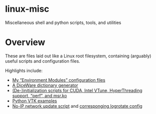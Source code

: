 linux-misc
==========

Miscellaneous shell and python scripts, tools, and utilities


Overview
========

These are files laid out like a Linux root filesystem, containing (arguably) useful scripts and configuration files.

Highlights include:

  * [My “Environment Modules” configuration files](usr/local/Modules/3.2.10/modulefiles/)
  * [A DiceWare dictionary generator](usr/local/bin/diceware-dict.sh)
  * [(De-)initialization scripts for CUDA, Intel VTune, HyperThreading support, “perf”, and msr.ko](usr/local/sbin/)
  * [Python VTK examples](usr/local/share/vtk/Examples/Python)
  * [No-IP network update script](etc/network/if-up.d/noip-update) and [corresponging logrotate config](etc/logrotate.d/noip-update)
